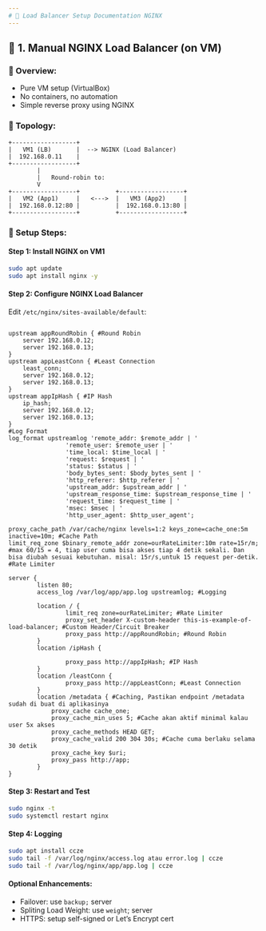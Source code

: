 ```yaml
---
# 🚀 Load Balancer Setup Documentation NGINX
---
```


## 📘 1. Manual NGINX Load Balancer (on VM)

### 🧠 Overview:

- Pure VM setup (VirtualBox)
- No containers, no automation
- Simple reverse proxy using NGINX

### 📡 Topology:

```
+------------------+
|   VM1 (LB)       |  --> NGINX (Load Balancer)
|  192.168.0.11    |
+------------------+
        |
        |   Round-robin to:
        V
+------------------+          +------------------+
|   VM2 (App1)     |   <--->  |   VM3 (App2)     |
|  192.168.0.12:80 |          |  192.168.0.13:80 |
+------------------+          +------------------+
```

### 🔧 Setup Steps:

#### Step 1: Install NGINX on VM1

```bash
sudo apt update
sudo apt install nginx -y
```

#### Step 2: Configure NGINX Load Balancer

Edit `/etc/nginx/sites-available/default`:

```nginx

upstream appRoundRobin { #Round Robin
    server 192.168.0.12;
    server 192.168.0.13;
}
upstream appLeastConn { #Least Connection
    least_conn;
    server 192.168.0.12;
    server 192.168.0.13;
}
upstream appIpHash { #IP Hash
    ip_hash;
    server 192.168.0.12;
    server 192.168.0.13;
}
#Log Format
log_format upstreamlog 'remote_addr: $remote_addr | '
                'remote_user: $remote_user | '
                'time_local: $time_local | '
                'request: $request | '
                'status: $status | '
                'body_bytes_sent: $body_bytes_sent | '
                'http_referer: $http_referer | '
                'upstream_addr: $upstream_addr | '
                'upstream_response_time: $upstream_response_time | '
                'request_time: $request_time | '
                'msec: $msec | '
                'http_user_agent: $http_user_agent';

proxy_cache_path /var/cache/nginx levels=1:2 keys_zone=cache_one:5m inactive=10m; #Cache Path
limit_req_zone $binary_remote_addr zone=ourRateLimiter:10m rate=15r/m; #max 60/15 = 4, tiap user cuma bisa akses tiap 4 detik sekali. Dan bisa diubah sesuai kebutuhan. misal: 15r/s,untuk 15 request per-detik. #Rate Limiter

server {
        listen 80;
        access_log /var/log/app/app.log upstreamlog; #Logging

        location / {
                limit_req zone=ourRateLimiter; #Rate Limiter
                proxy_set_header X-custom-header this-is-example-of-load-balancer; #Custom Header/Circuit Breaker
                proxy_pass http://appRoundRobin; #Round Robin
        }
        location /ipHash {

                proxy_pass http://appIpHash; #IP Hash
        }
        location /leastConn {
                proxy_pass http://appLeastConn; #Least Connection
        }
        location /metadata { #Caching, Pastikan endpoint /metadata sudah di buat di aplikasinya
            proxy_cache cache_one;
            proxy_cache_min_uses 5; #Cache akan aktif minimal kalau user 5x akses
            proxy_cache_methods HEAD GET;
            proxy_cache_valid 200 304 30s; #Cache cuma berlaku selama 30 detik
            proxy_cache_key $uri;
            proxy_pass http://app;
        }
}
```

#### Step 3: Restart and Test

```bash
sudo nginx -t
sudo systemctl restart nginx
```

#### Step 4: Logging

```bash
sudo apt install ccze
sudo tail -f /var/log/nginx/access.log atau error.log | ccze
sudo tail -f /var/log/nginx/app/app.log | ccze
```
#### Optional Enhancements:

- Failover: use `backup;` server
- Spliting Load Weight: use `weight`; server
- HTTPS: setup self-signed or Let’s Encrypt cert
